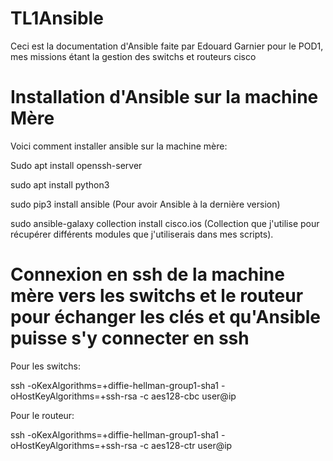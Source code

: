 # TL1Ansible

Ceci est la documentation d'Ansible faite par Edouard Garnier pour le POD1, mes missions étant la gestion des switchs et routeurs cisco

# Installation d'Ansible sur la machine Mère
Voici comment installer ansible sur la machine mère:

Sudo apt install openssh-server 

sudo apt install python3

sudo pip3 install ansible (Pour avoir Ansible à la dernière version)

sudo ansible-galaxy collection install cisco.ios (Collection que j'utilise pour récupérer différents modules que j'utiliserais dans mes scripts).


# Connexion en ssh de la machine mère vers les switchs et le routeur pour échanger les clés et qu'Ansible puisse s'y connecter en ssh

Pour les switchs:

ssh -oKexAlgorithms=+diffie-hellman-group1-sha1 -oHostKeyAlgorithms=+ssh-rsa -c aes128-cbc user@ip

Pour le routeur:

ssh -oKexAlgorithms=+diffie-hellman-group1-sha1 -oHostKeyAlgorithms=+ssh-rsa -c aes128-ctr user@ip
